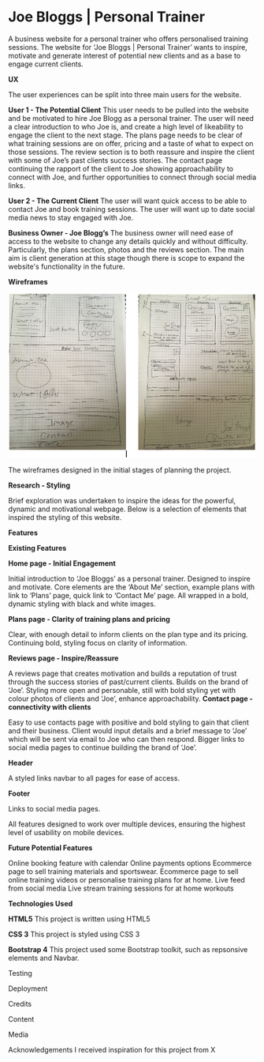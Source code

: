 # Joe Bloggs | Personal Trainer

A business website for a personal trainer who offers personalised training sessions. 
The website for ‘Joe Bloggs | Personal Trainer’ wants to inspire, motivate and generate interest of potential new clients and as a base to engage current clients.
 
**UX**

The user experiences can be split into three main users for the website.

**User 1 - The Potential Client**
This user needs to be pulled into the website and be motivated to hire Joe Blogg as a personal trainer. The user will need a clear introduction to who Joe is, and create a high level of likeability to engage the client to the next stage. The plans page needs to be clear of what training sessions are on offer, pricing and a taste of what to expect on those sessions. The review section is to both reassure and inspire the client with some of Joe’s past clients success stories. The contact page continuing the rapport of the client to Joe showing approachability to connect with Joe, and further opportunities to connect through social media links.

**User 2 - The Current Client**
The user will want quick access to be able to contact Joe and book training sessions. The user will want up to date social media news to stay engaged with Joe.

**Business Owner - Joe Blogg’s**
The business owner will need ease of access to the website to change any details quickly and without difficulty. Particularly, the plans section, photos and the reviews section. The main aim is client generation at this stage though there is scope to expand the website's functionality in the future.   
 
**Wireframes**

 ![Image of wire frames](https://github.com/ClaireRoberts1403/Joe-Bloggs-Personal-Trainer/blob/master/images/wireframes.png)

 

 

 
 
 
 
 
 

 
The wireframes designed in the initial stages of planning the project.

**Research - Styling**

Brief exploration was undertaken to inspire the ideas for the powerful, dynamic and motivational webpage. Below is a selection of elements that inspired the styling of this website.







**Features**

**Existing Features**


**Home page - Initial Engagement**

Initial introduction to ‘Joe Bloggs’ as a personal trainer. Designed to inspire and motivate. Core elements are the ‘About Me’ section, example plans with link to ‘Plans’ page, quick link to ‘Contact Me’ page. All wrapped in a bold, dynamic styling with black and white images. 

**Plans page - Clarity of training plans and pricing**

Clear, with enough detail to inform clients on the plan type and its pricing. Continuing bold, styling focus on clarity of information.

**Reviews page - Inspire/Reassure**

A reviews page that creates motivation and builds a reputation of trust through the success stories of past/current clients. Builds on the brand of ‘Joe’. Styling more open and personable, still with bold styling yet with colour photos of clients and ‘Joe’, enhance approachability.
**Contact page - connectivity with clients**

Easy to use contacts page with positive and bold styling to gain that client and their business. Client would input details and a brief message to ‘Joe’ which will be sent via email to Joe who can then respond. Bigger links to social media pages to continue building the brand of ‘Joe’.

**Header**

A styled links navbar to all pages for ease of access.

**Footer**

Links to social media pages.

All features designed to work over multiple devices, ensuring the highest level of usability on mobile devices.  

 
**Future Potential Features**

Online booking feature with calendar 
Online payments options
Ecommerce page to sell training materials and sportswear.
Ecommerce page to sell online training videos or personalise training plans for at home.
Live feed from social media
Live stream training sessions for at home workouts



**Technologies Used**

**HTML5**
This project is written using HTML5

**CSS 3**
This project is styled using CSS 3

**Bootstrap 4**
This project used some Bootstrap toolkit, such as repsonsive elements and Navbar.

Testing

Deployment


Credits

Content

Media

Acknowledgements
I received inspiration for this project from X
